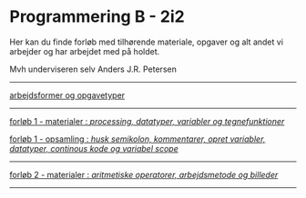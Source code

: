 # Programmering B - 2i2

Her kan du finde forløb med tilhørende materiale, opgaver og alt andet vi arbejder og har arbejdet med på holdet.

Mvh underviseren selv Anders J.R. Petersen

---

[arbejdsformer og opgavetyper](arbejdsformer/arbejdsformer.md)

---

[forløb 1 - materialer : *processing, datatyper, variabler og tegnefunktioner*](forlob1_intro/forlob1.md)

[forløb 1 - opsamling  : *husk semikolon, kommentarer, opret variabler, datatyper, continous kode og variabel scope*](forlob1_intro/forlob1_opsamling.md)

---

[forløb 2 - materialer : *aritmetiske operatorer, arbejdsmetode og billeder*](forlob2_operatorer_og_arbejdsmetode/forlob2_operatorer_og_arbejdsmetode.md)

---
